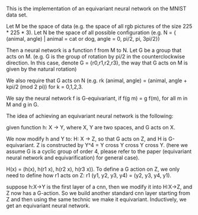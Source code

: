 This is the implementation of an equivariant neural network on the MNIST data set.

Let M be the space of data (e.g. the space of all rgb pictures of the size 225 * 225 * 3).
Let N be the space of all possible configuration (e.g. N = { (animal, angle) | animal = cat or dog, angle = 0, pi/2, pi, 3pi/2})

Then a neural network is a function f from M to N.
Let G be a group that acts on M. 
(e.g. G is the group of rotation by pi/2 in the counterclockwise direction. 
In this case, denote G = {r0,r1,r2,r3}, the way that G acts on M is given by the natural rotation)

We also require that G acts on N (e.g.  rk (animal, angle) = (animal, angle + kpi/2 (mod 2 pi)) for k = 0,1,2,3.

We say the neural network f is G-equivariant, if f(g m) = g f(m), for all m in M and g in G.

The idea of achieving an equivariant neural network is the following:

given function h: X -> Y, where X, Y are two spaces, and G acts on X.

We now modify h and Y to: 
H: X -> Z, so that G acts on Z, and H is G-equivariant.
Z is constructed by Y^4 = Y cross Y cross Y cross Y. (here we assume G is a cyclic group of order 4, please refer to the paper (equivariant neural network and equivarification) for general case).

H(x) = (h(x), h(r1 x), h(r2 x), h(r3 x)).
To define a G action on Z, we only need to define how r1 acts on Z:
 r1 (y1, y2, y3, y4) = (y2, y3, y4, y1).

suppose h:X->Y is the first layer of a cnn, then we modify it into H:X->Z,
and Z now has a G-action. So we build another standard cnn layer starting from Z
and then using the same technic we make it equivariant. Inductively, we get an equivariant neural network.
